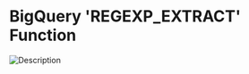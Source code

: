 # BigQuery 'REGEXP_EXTRACT' Function
![Description](https://miro.medium.com/max/1838/1*C1-RjvctFd95edSU8Aw-WQ.png)


